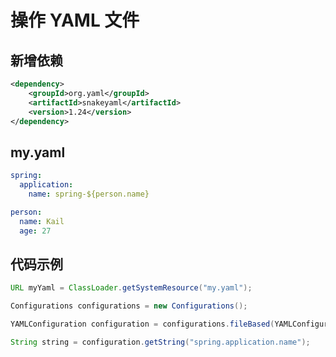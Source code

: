 # 操作 YAML 文件



## 新增依赖

```xml
<dependency>
    <groupId>org.yaml</groupId>
    <artifactId>snakeyaml</artifactId>
    <version>1.24</version>
</dependency>
```



## my.yaml

```yaml
spring:
  application:
    name: spring-${person.name}

person:
  name: Kail
  age: 27
```





## 代码示例

```java
URL myYaml = ClassLoader.getSystemResource("my.yaml");

Configurations configurations = new Configurations();

YAMLConfiguration configuration = configurations.fileBased(YAMLConfiguration.class, myYaml);

String string = configuration.getString("spring.application.name");
```

